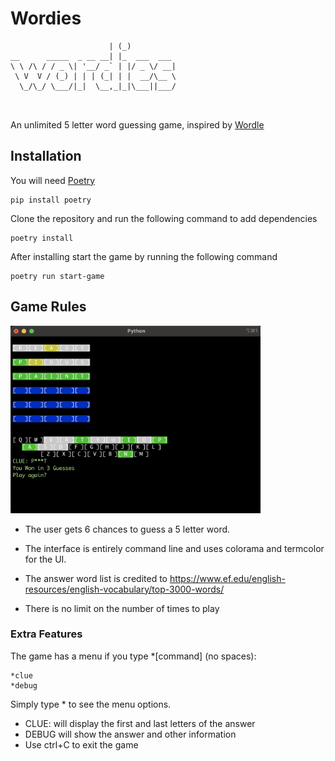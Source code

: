 <h1>Wordies</h1>

 ```                       _ _           
                       | (_)          
 __      _____  _ __ __| |_  ___  ___ 
 \ \ /\ / / _ \| '__/ _` | |/ _ \/ __|
  \ V  V / (_) | | | (_| | |  __/\__ \
   \_/\_/ \___/|_|  \__,_|_|\___||___/
                                      
                                      
```

An unlimited 5 letter word guessing game, inspired by <a href="https://www.nytimes.com/games/wordle/index.html" target="_blank">Wordle<a/>

<h2>Installation</h2>
You will need <a href="https://python-poetry.org/">Poetry</a>

```
pip install poetry
```

Clone the repository and run the following command to add dependencies
```
poetry install
```

After installing start the game by running the following command
```
poetry run start-game
```

<h2> Game Rules</h2>
<img src="screenshot.png" width=400 height=300/>

- The user gets 6 chances to guess a 5 letter word.

- The interface is entirely command line and uses colorama and termcolor for the UI.

- The answer word list is credited to https://www.ef.edu/english-resources/english-vocabulary/top-3000-words/

- There is no limit on the number of times to play 

<h3> Extra Features</h3>
The game has a menu if you type *[command] (no spaces):

```
*clue
*debug
```

Simply type * to see the menu options.

* CLUE: will display the first and last letters of the answer
* DEBUG will show the answer and other information
* Use ctrl+C to exit the game